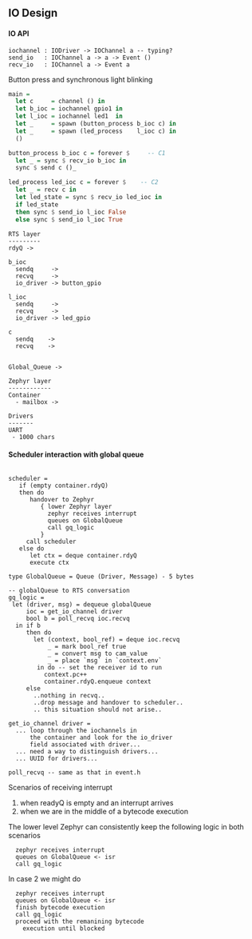 ## IO Design

#### IO API


```
iochannel : IODriver -> IOChannel a -- typing?
send_io   : IOChannel a -> a -> Event ()
recv_io   : IOChannel a -> Event a
```


Button press and synchronous light blinking


```haskell
main = 
  let c     = channel () in
  let b_ioc = iochannel gpio1 in
  let l_ioc = iochannel led1  in
  let _     = spawn (button_process b_ioc c) in
  let _     = spawn (led_process    l_ioc c) in
  ()

button_process b_ioc c = forever $     -- C1
  let _ = sync $ recv_io b_ioc in
  sync $ send c ()_

led_process led_ioc c = forever $    -- C2
  let _ = recv c in
  let led_state = sync $ recv_io led_ioc in
  if led_state
  then sync $ send_io l_ioc False
  else sync $ send_io l_ioc True
```


```
RTS layer
---------
rdyQ -> 

b_ioc
  sendq     ->
  recvq     -> 
  io_driver -> button_gpio

l_ioc
  sendq     ->
  recvq     ->
  io_driver -> led_gpio
  
c
  sendq    ->
  recvq    -> 


Global_Queue -> 

Zephyr layer
------------
Container
  - mailbox -> 

Drivers
-------
UART
 - 1000 chars

```

#### Scheduler interaction with global queue

```

scheduler =
   if (empty container.rdyQ)
   then do
      handover to Zephyr
         { lower Zephyr layer
           zephyr receives interrupt
           queues on GlobalQueue
           call gq_logic
         }
     call scheduler
   else do
      let ctx = deque container.rdyQ
      execute ctx

type GlobalQueue = Queue (Driver, Message) - 5 bytes

-- globalQueue to RTS conversation
gq_logic =
 let (driver, msg) = dequeue globalQueue
     ioc = get_io_channel driver
     bool b = poll_recvq ioc.recvq
  in if b
     then do
       let (context, bool_ref) = deque ioc.recvq
           _ = mark bool_ref true
           _ = convert msg to cam_value
           _ = place `msg` in `context.env`
        in do -- set the receiver id to run
          context.pc++
          container.rdyQ.enqueue context
     else 
       ..nothing in recvq..
       ..drop message and handover to scheduler..
       .. this situation should not arise..

get_io_channel driver =
  ... loop through the iochannels in
      the container and look for the io_driver
      field associated with driver...
  ... need a way to distinguish drivers...
  ... UUID for drivers...

poll_recvq -- same as that in event.h

```
Scenarios of receiving interrupt

1. when readyQ is empty and an interrupt arrives
2. when we are in the middle of a bytecode execution

The lower level Zephyr can consistently keep the following
logic in both scenarios

```
  zephyr receives interrupt
  queues on GlobalQueue <- isr
  call gq_logic

```

In case 2 we might do

```
  zephyr receives interrupt
  queues on GlobalQueue <- isr
  finish bytecode execution
  call gq_logic
  proceed with the remanining bytecode
    execution until blocked

```


